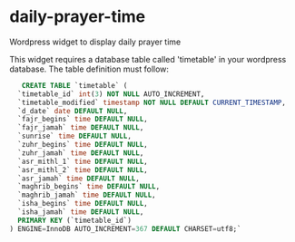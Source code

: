 # daily-prayer-time
Wordpress widget to display daily prayer time

This widget requires a database table called 'timetable' in your wordpress database. 
The table definition must follow:
```sql
   CREATE TABLE `timetable` (
  `timetable_id` int(3) NOT NULL AUTO_INCREMENT,
  `timetable_modified` timestamp NOT NULL DEFAULT CURRENT_TIMESTAMP,
  `d_date` date DEFAULT NULL,
  `fajr_begins` time DEFAULT NULL,
  `fajr_jamah` time DEFAULT NULL,
  `sunrise` time DEFAULT NULL,
  `zuhr_begins` time DEFAULT NULL,
  `zuhr_jamah` time DEFAULT NULL,
  `asr_mithl_1` time DEFAULT NULL,
  `asr_mithl_2` time DEFAULT NULL,
  `asr_jamah` time DEFAULT NULL,
  `maghrib_begins` time DEFAULT NULL,
  `maghrib_jamah` time DEFAULT NULL,
  `isha_begins` time DEFAULT NULL,
  `isha_jamah` time DEFAULT NULL,
  PRIMARY KEY (`timetable_id`)
) ENGINE=InnoDB AUTO_INCREMENT=367 DEFAULT CHARSET=utf8;`
```
